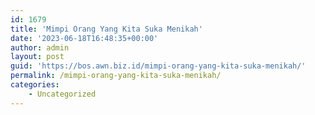 ```yaml
---
id: 1679
title: 'Mimpi Orang Yang Kita Suka Menikah'
date: '2023-06-18T16:48:35+00:00'
author: admin
layout: post
guid: 'https://bos.awn.biz.id/mimpi-orang-yang-kita-suka-menikah/'
permalink: /mimpi-orang-yang-kita-suka-menikah/
categories:
    - Uncategorized
---
```


